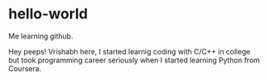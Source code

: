 # hello-world
Me learning github.

Hey peeps!
Vrishabh here, I started learnig coding with C/C++ in college but took programming career seriously when I started learning Python from Coursera.
